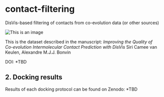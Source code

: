 


# contact-filtering
DisVis-based filtering of contacts from co-evolution data (or other sources)


![This is an image](https://github.com/haddocking/contact-filtering/blob/main/banner.png)

This is the dataset described in the manuscript:
_Improving the Quality of Co-evolution Intermolecular Contact Prediction with DisVis_
Siri Camee van Keulen, Alexandre M.J.J. Bonvin

DOI: *TBD


## 2. Docking results 
Results of each docking protocol can be found on Zenodo:  *TBD
